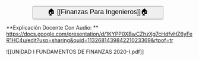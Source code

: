 <button style="width:70%;  margin-left:14%"><p style="font-size:18px; margin: 0 10; "> 🏠 [[Finanzas Para Ingenieros]]🏠 </p> </button>


**Explicación Docente Con Audio: ** https://docs.google.com/presentation/d/1KYPP0XBwCZhzXg7cHdfvHZ6yFeR1HC4u/edit?usp=sharing&ouid=113268143984221023369&rtpof=tr

![[UNIDAD I FUNDAMENTOS DE FINANZAS 2020-I.pdf]]